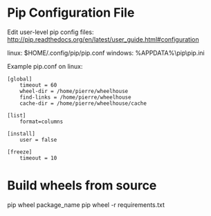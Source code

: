 
# Pip Configuration File

Edit user-level pip config files: http://pip.readthedocs.org/en/latest/user_guide.html#configuration

linux:   $HOME/.config/pip/pip.conf
windows: %APPDATA%\pip\pip.ini


Example pip.conf on linux:

    [global]
        timeout = 60
        wheel-dir = /home/pierre/wheelhouse
        find-links = /home/pierre/wheelhouse
        cache-dir = /home/pierre/wheelhouse/cache

    [list]
        format=columns

    [install]
        user = false

    [freeze]
        timeout = 10


# Build wheels from source

pip wheel package_name
pip wheel -r requirements.txt
